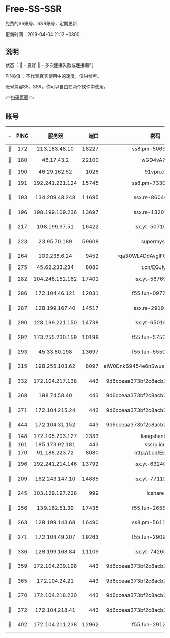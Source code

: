 # Free-SS-SSR

免费的SS账号、SSR账号，定期更新

更新时间：2019-04-04 21:12 +0800

## 说明

状态     ：🙂 - 良好 🙁 - 多次连接失败或连接超时

PING值   ：不代表真实使用中的速度，仅供参考。

账号兼容SS、SSR，你可以自由在两个软件中使用。

👉[扫码页面](https://liesauer.github.io/Free-SS-SSR/)👈

## 账号

|-|PING|服务器|端口|密码|加密方式|区域|
|:----:|:----:|:-----:|-----:|:----:|:----:|:----:|
|🙂|172|213.183.48.10|18227|ss8.pm-50631596|rc4-md5|RU|
|🙂|180|46.17.43.2|22100|wGQ4vA7D|aes-256-gcm|RU|
|🙂|190|46.29.162.52|1026|91vpn.cf|rc4-md5|RU|
|🙂|191|192.241.221.124|15745|ss8.pm-73307807|aes-256-cfb|US|
|🙂|193|134.209.48.248|11695|ssx.re-86046850|aes-256-cfb|US|
|🙂|196|198.199.109.236|13697|ssx.re-13207051|aes-256-cfb|US|
|🙂|217|198.199.97.51|16422|isx.yt-50710121|aes-256-cfb|US|
|🙂|223|23.95.70.189|59608|supermyssr|chacha20-ietf|US|
|🙂|264|109.238.6.24|9452|rqa30WL4DdAvgIFG6Fs3znzTa|aes-256-cfb|FR|
|🙂|275|45.62.233.234|8080|t.cn/EGJIyrl|rc4-md5|CA|
|🙂|282|104.248.152.162|17401|isx.yt-56769675|aes-256-cfb|SG|
|🙂|286|172.104.46.121|12031|f55.fun-09776967|aes-256-cfb|SG|
|🙂|287|128.199.167.40|14517|ssx.re-29192167|aes-256-cfb|SG|
|🙂|290|128.199.221.150|14738|isx.yt-65016275|aes-256-cfb|SG|
|🙂|292|173.255.230.159|10198|f55.fun-57509636|aes-256-cfb|US|
|🙂|293|45.33.80.198|13697|f55.fun-55504081|aes-256-cfb|US|
|🙂|315|198.255.103.62|8097|eIW0Dnk69454e6nSwuspv9DmS201tQ0D|aes-256-cfb|US|
|🙂|332|172.104.217.138|443|9d6cceaa373bf2c8acb22e60b6a58be6|aes-256-cfb|US|
|🙂|368|198.74.58.40|443|9d6cceaa373bf2c8acb22e60b6a58be6|aes-256-cfb|US|
|🙂|371|172.104.215.24|443|9d6cceaa373bf2c8acb22e60b6a58be6|aes-256-cfb|US|
|🙂|444|172.104.31.152|443|9d6cceaa373bf2c8acb22e60b6a58be6|aes-256-cfb|US|
|🙂|148|172.105.203.127|2333|liangshanbo|chacha20|JP|
|🙂|161|185.173.92.181|443|sssru.icu|rc4-md5|RU|
|🙂|170|91.188.223.72|8080|http://t.cn/EGJIyrl|rc4-md5|RU|
|🙂|196|192.241.214.146|13792|isx.yt-63240780|aes-256-cfb|US|
|🙂|209|162.243.147.10|14885|isx.yt-77119983|aes-256-cfb|US|
|🙂|245|103.129.197.228|999|lcshare|aes-256-cfb|US|
|🙂|256|139.162.51.39|17435|f55.fun-26568226|aes-256-cfb|SG|
|🙂|263|128.199.143.68|16490|ss8.pm-56112391|aes-256-cfb|SG|
|🙂|271|172.104.49.207|19263|f55.fun-29091069|aes-256-cfb|SG|
|🙂|336|128.199.168.84|11109|isx.yt-74265746|aes-256-cfb|SG|
|🙂|359|172.104.209.198|443|9d6cceaa373bf2c8acb22e60b6a58be6|aes-256-cfb|US|
|🙂|365|172.104.24.21|443|9d6cceaa373bf2c8acb22e60b6a58be6|aes-256-cfb|US|
|🙂|370|172.104.218.230|443|9d6cceaa373bf2c8acb22e60b6a58be6|aes-256-cfb|US|
|🙂|372|172.104.218.41|443|9d6cceaa373bf2c8acb22e60b6a58be6|aes-256-cfb|US|
|🙂|402|172.104.211.238|12962|f55.fun-29121491|aes-256-cfb|US|
